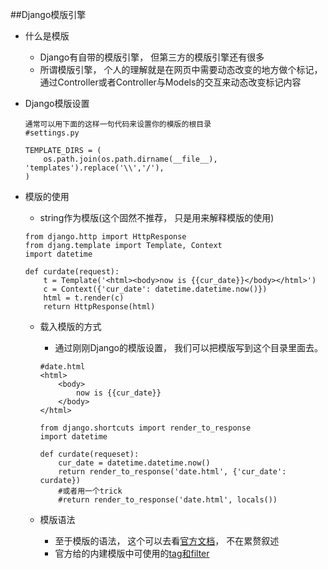 ##Django模版引擎
* 什么是模版  
    * Django有自带的模版引擎， 但第三方的模版引擎还有很多
    * 所谓模版引擎， 个人的理解就是在网页中需要动态改变的地方做个标记， 通过Controller或者Controller与Models的交互来动态改变标记内容

* Django模版设置

    ```
    通常可以用下面的这样一句代码来设置你的模版的根目录
    #settings.py
    
    TEMPLATE_DIRS = (  
        os.path.join(os.path.dirname(__file__), 'templates').replace('\\','/'),  
    )  
    ```

* 模版的使用
    * string作为模版(这个固然不推荐， 只是用来解释模版的使用)
    ```
    from django.http import HttpResponse
    from djang.template import Template, Context
    import datetime
    
    def curdate(request):
        t = Template('<html><body>now is {{cur_date}}</body></html>')
        c = Context({'cur_date': datetime.datetime.now()})
        html = t.render(c)
        return HttpResponse(html)
    ```
    
    * 载入模版的方式  
        * 通过刚刚Django的模版设置， 我们可以把模版写到这个目录里面去。
        ```
        #date.html
        <html>
            <body>
                now is {{cur_date}}
            </body>
        </html>
        ```

        ```
        from django.shortcuts import render_to_response
        import datetime
        
        def curdate(requeset):
            cur_date = datetime.datetime.now()
            return render_to_response('date.html', {'cur_date': curdate})
            #或者用一个trick
            #return render_to_response('date.html', locals())
        ```
        
    * 模版语法
        * 至于模版的语法， 这个可以去看[官方文档](https://docs.djangoproject.com/en/dev/topics/templates/)， 不在累赘叙述
        * 官方给的内建模版中可使用的[tag和filter](https://docs.djangoproject.com/en/dev/ref/templates/builtins/)
